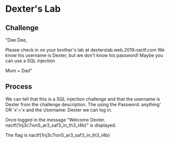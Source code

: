 # Dexter's Lab

## Challenge

"Dee Dee,

Please check in on your brother's lab at dexterslab.web.2019.nactf.com We know his username is Dexter, but we don't know his password! Maybe you can use a SQL injection

Mom + Dad"

## Process

We can tell that this is a SQL injection challenge and that the username is Dexter from the challenge description. The using the Password: anything' OR 'x'='x and the Username: Dexter we can log in. 

Once logged in the message "Welcome Dexter. nactf{1nj3c7ion5_ar3_saf3_in_th3_l4b}" is displayed.

The flag is nactf{1nj3c7ion5_ar3_saf3_in_th3_l4b}